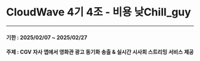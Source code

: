 # CloudWave 4기 4조 - 비용 낮Chill_guy
---
#### 기한 : 2025/02/07 ~ 2025/02/27
#### 주제 : CGV 자사 앱에서 영화관 광고 동기화 송출 & 실시간 시사회 스트리밍 서비스 제공

